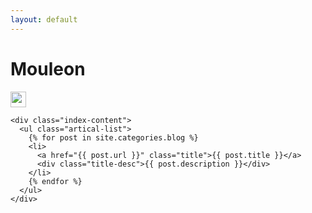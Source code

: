 ```yaml
---
layout: default
---
```


<body>
  <div class="index-wrapper">
    <div class="aside">
      <div class="info-card">
        <h1>Mouleon</h1>
        <a href="https://www.github.com/Mouleon/" target="_blank"><img src="https://www.github.com/favicon.ico" alt="" width="25"/></a>
      </div>
      <div id="particles-js"></div>
    </div>

    <div class="index-content">
      <ul class="artical-list">
        {% for post in site.categories.blog %}
        <li>
          <a href="{{ post.url }}" class="title">{{ post.title }}</a>
          <div class="title-desc">{{ post.description }}</div>
        </li>
        {% endfor %}
      </ul>
    </div>
  </div>
</body>
